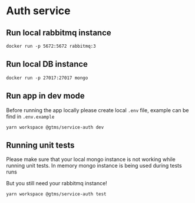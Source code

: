 # Auth service

## Run local rabbitmq instance

```
docker run -p 5672:5672 rabbitmq:3
```

## Run local DB instance

```
docker run -p 27017:27017 mongo
```

## Run app in dev mode

Before running the app locally please create local `.env` file, example can be find in `.env.example`

```
yarn workspace @gtms/service-auth dev
```

## Running unit tests

Please make sure that your local mongo instance is not working while running unit tests. In memory mongo instance is being used during tests runs

But you still need your rabbitmq instance!

```
yarn workspace @gtms/service-auth test
```
